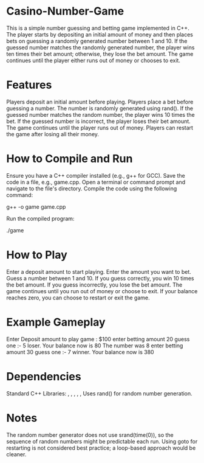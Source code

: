 # Casino-Number-Game

This is a simple number guessing and betting game implemented in C++. The player starts by depositing an initial amount of money and then places bets on guessing a randomly generated number between 1 and 10. If the guessed number matches the randomly generated number, the player wins ten times their bet amount; otherwise, they lose the bet amount. The game continues until the player either runs out of money or chooses to exit.

# Features

Players deposit an initial amount before playing.
Players place a bet before guessing a number.
The number is randomly generated using rand().
If the guessed number matches the random number, the player wins 10 times the bet.
If the guessed number is incorrect, the player loses their bet amount.
The game continues until the player runs out of money.
Players can restart the game after losing all their money.

# How to Compile and Run

Ensure you have a C++ compiler installed (e.g., g++ for GCC).
Save the code in a file, e.g., game.cpp.
Open a terminal or command prompt and navigate to the file's directory.
Compile the code using the following command:

g++ -o game game.cpp

Run the compiled program:

./game

# How to Play

Enter a deposit amount to start playing.
Enter the amount you want to bet.
Guess a number between 1 and 10.
If you guess correctly, you win 10 times the bet amount.
If you guess incorrectly, you lose the bet amount.
The game continues until you run out of money or choose to exit.
If your balance reaches zero, you can choose to restart or exit the game.

# Example Gameplay

Enter Deposit amount to play game : $100
enter betting amount
20
guess one :- 5
loser.
Your balance now is 80
The number was 8
enter betting amount
30
guess one :- 7
winner.
Your balance now is 380

# Dependencies

Standard C++ Libraries: <iostream>, <vector>, <algorithm>, <string>, <cstdlib>, <ctime>
Uses rand() for random number generation.

# Notes

The random number generator does not use srand(time(0)), so the sequence of random numbers might be predictable each run.
Using goto for restarting is not considered best practice; a loop-based approach would be cleaner.
